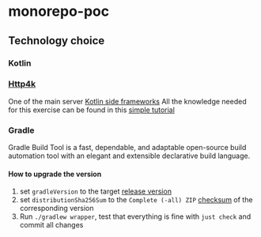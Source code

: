 # monorepo-poc

## Technology choice

### Kotlin

### [Http4k](https://www.http4k.org/)

One of the main
server [Kotlin side frameworks](https://kotlinlang.org/docs/server-overview.html#frameworks-for-server-side-development-with-kotlin)
All the knowledge needed for this exercise can be found in
this [simple tutorial](https://www.youtube.com/watch?v=FVvn-aFO--Q&ab_channel=DmitryKandalov)

### Gradle

Gradle Build Tool is a fast, dependable, and adaptable open-source build automation tool with an elegant and extensible
declarative build language.

#### How to upgrade the version

1. set `gradleVersion` to the target [release version](https://gradle.org/releases/)
2. set `distributionSha256Sum` to the `Complete (-all) ZIP` [checksum](https://gradle.org/release-checksums/) of the
   corresponding version
3. Run `./gradlew wrapper`, test that everything is fine with `just check` and commit all changes


